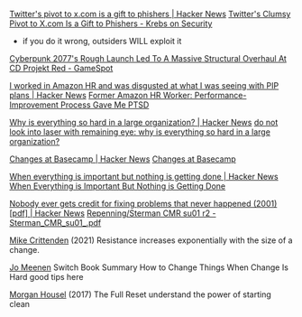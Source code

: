 
[Twitter's pivot to x.com is a gift to phishers | Hacker News](https://news.ycombinator.com/item?id=39991173)
[Twitter's Clumsy Pivot to X.com Is a Gift to Phishers - Krebs on Security](https://krebsonsecurity.com/2024/04/twitters-clumsy-pivot-to-x-com-is-a-gift-to-phishers/)
- if you do it wrong, outsiders WILL exploit it

[Cyberpunk 2077's Rough Launch Led To A Massive Structural Overhaul At CD Projekt Red - GameSpot](https://www.gamespot.com/articles/cyberpunk-2077s-rough-launch-led-to-a-massive-structural-overhaul-at-cd-projekt-red/1100-6519510/)

[I worked in Amazon HR and was disgusted at what I was seeing with PIP plans | Hacker News](https://news.ycombinator.com/item?id=38471744)
[Former Amazon HR Worker: Performance-Improvement Process Gave Me PTSD](https://www.businessinsider.com/amazon-hr-performance-improvement-plans-pip-pivot-had-to-quit-2023-11)

[Why is everything so hard in a large organization? | Hacker News](https://news.ycombinator.com/item?id=28692026)
[do not look into laser with remaining eye: why is everything so hard in a large organization?](https://graphthinking.blogspot.com/2021/09/why-is-everything-so-hard-in-large.html)

[Changes at Basecamp | Hacker News](https://news.ycombinator.com/item?id=26944192)
[Changes at Basecamp](https://world.hey.com/jason/changes-at-basecamp-7f32afc5)

[When everything is important but nothing is getting done | Hacker News](https://news.ycombinator.com/item?id=31481888)
[When Everything is Important But Nothing is Getting Done](https://sharedphysics.com/everything-is-important/)

[Nobody ever gets credit for fixing problems that never happened (2001) [pdf] | Hacker News](https://news.ycombinator.com/item?id=39472693)
[Repenning/Sterman CMR su01 r2 - Sterman_CMR_su01_.pdf](https://web.mit.edu/nelsonr/www/Repenning=Sterman_CMR_su01_.pdf)

[Mike Crittenden](https://critter.blog/2021/05/10/resistance-increases-exponentially-with-the-size-of-a-change/)
(2021) Resistance increases exponentially with the size of a change.

[Jo Meenen](https://www.cutemachine.com/switch-book-summary/)
Switch Book Summary
How to Change Things When Change Is Hard
good tips here

[Morgan Housel](http://www.collaborativefund.com/blog/the-full-reset/)
(2017) The Full Reset
understand the power of starting clean
